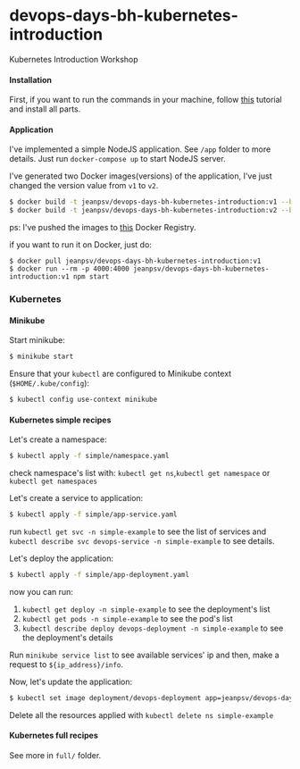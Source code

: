 # devops-days-bh-kubernetes-introduction
Kubernetes Introduction Workshop

#### Installation

First, if you want to run the commands in your machine, follow [this](https://kubernetes.io/docs/tasks/tools/install-minikube/) tutorial and install all parts.

#### Application

I've implemented a simple NodeJS application. See `/app` folder to more details.
Just run `docker-compose up` to start NodeJS server.

I've generated two Docker images(versions) of the application, I've just changed the version value from `v1` to `v2`.
```bash
$ docker build -t jeanpsv/devops-days-bh-kubernetes-introduction:v1 --build-arg APP_VERSION=v1 --build-arg INSTANCE_NAME=only-child --build-arg SECRET_KEY=my-awesome-secret-key --build-arg PORT=4000 .
$ docker build -t jeanpsv/devops-days-bh-kubernetes-introduction:v2 --build-arg APP_VERSION=v2 --build-arg INSTANCE_NAME=only-child --build-arg SECRET_KEY=my-awesome-secret-key --build-arg PORT=4000 .
```

ps: I've pushed the images to [this](https://hub.docker.com/r/jeanpsv/devops-days-bh-kubernetes-introduction/) Docker Registry.

if you want to run it on Docker, just do:
```
$ docker pull jeanpsv/devops-days-bh-kubernetes-introduction:v1
$ docker run --rm -p 4000:4000 jeanpsv/devops-days-bh-kubernetes-introduction:v1 npm start
```

### Kubernetes

#### Minikube

Start minikube:
```bash
$ minikube start
```

Ensure that your `kubectl` are configured to Minikube context (`$HOME/.kube/config`):
```bash
$ kubectl config use-context minikube
```

#### Kubernetes simple recipes

Let's create a namespace:
```bash
$ kubectl apply -f simple/namespace.yaml
```
check namespace's list with: `kubectl get ns`,`kubectl get namespace` or `kubectl get namespaces`


Let's create a service to application:
```bash
$ kubectl apply -f simple/app-service.yaml
```
run `kubectl get svc -n simple-example` to see the list of services and `kubectl describe svc devops-service -n simple-example` to see details.

Let's deploy the application:
```bash
$ kubectl apply -f simple/app-deployment.yaml
```
now you can run:
1. `kubectl get deploy -n simple-example` to see the deployment's list
2. `kubectl get pods -n simple-example` to see the pod's list
3. `kubectl describe deploy devops-deployment -n simple-example` to see the deployment's details

Run `minikube service list` to see available services' ip and then, make a request to `${ip_address}/info`.

Now, let's update the application:
```bash
$ kubectl set image deployment/devops-deployment app=jeanpsv/devops-days-bh-kubernetes-introduction:v2 -n simple-example
```

Delete all the resources applied with `kubectl delete ns simple-example`

#### Kubernetes full recipes

See more in `full/` folder.
